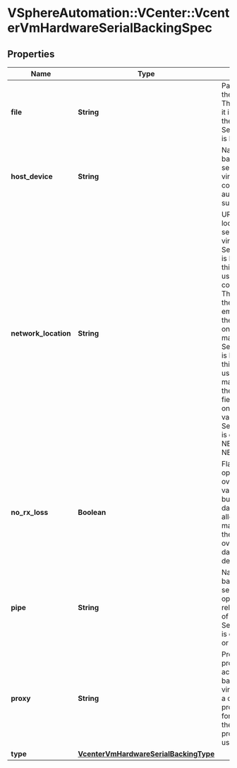 # VSphereAutomation::VCenter::VcenterVmHardwareSerialBackingSpec

## Properties
Name | Type | Description | Notes
------------ | ------------- | ------------- | -------------
**file** | **String** | Path of the file backing the virtual serial port. This field is optional and it is only relevant when the value of Serial.BackingSpec.type is FILE. | [optional] 
**host_device** | **String** | Name of the device backing the virtual serial port.    If unset, the virtual serial port will be configured to automatically detect a suitable host device. | [optional] 
**network_location** | **String** | URI specifying the location of the network service backing the virtual serial port.     - If Serial.BackingSpec.type is NETWORK_SERVER, this field is the location used by clients to connect to this server. The hostname part of the URI should either be empty or should specify the address of the host on which the virtual machine is running.    - If Serial.BackingSpec.type is NETWORK_CLIENT, this field is the location used by the virtual machine to connect to the remote server.   This field is optional and it is only relevant when the value of Serial.BackingSpec.type is one of NETWORK_SERVER or NETWORK_CLIENT. | [optional] 
**no_rx_loss** | **Boolean** | Flag that enables optimized data transfer over the pipe. When the value is true, the host buffers data to prevent data overrun. This allows the virtual machine to read all of the data transferred over the pipe with no data loss. If unset, defaults to false. | [optional] 
**pipe** | **String** | Name of the pipe backing the virtual serial port. This field is optional and it is only relevant when the value of Serial.BackingSpec.type is one of PIPE_SERVER or PIPE_CLIENT. | [optional] 
**proxy** | **String** | Proxy service that provides network access to the network backing. If set, the virtual machine initiates a connection with the proxy service and forwards the traffic to the proxy. If unset, no proxy service should be used. | [optional] 
**type** | [**VcenterVmHardwareSerialBackingType**](VcenterVmHardwareSerialBackingType.md) |  | 


